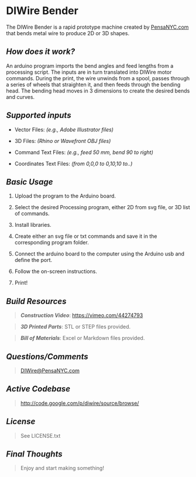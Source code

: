 # DIWire Bender

The DIWire Bender is a rapid prototype machine created by [PensaNYC.com](http://pensanyc.com/) that bends metal wire to produce 2D or 3D shapes.

## _How does it work?_

An arduino program imports the bend angles and feed lengths from a processing script. The inputs are in turn translated into DIWire motor commands. During the print, the wire unwinds from a spool, passes through a series of wheels that straighten it, and then feeds through the bending head. The bending head moves in 3 dimensions to create the desired bends and curves.

## _Supported inputs_

- Vector Files: _(e.g., Adobe Illustrator files)_

- 3D Files: _(Rhino or Wavefront OBJ files)_

- Command Text Files: _(e.g., feed 50 mm, bend 90 to right)_

- Coordinates Text Files: _(from 0,0,0 to 0,10,10 to..)_

## _Basic Usage_

1. Upload the program to the Arduino board.

2. Select the desired Processing program, either 2D from svg file, or 3D list of commands.

3. Install libraries.

4. Create either an svg file or txt commands and save it in the corresponding program folder.

5. Connect the arduino board to the computer using the Arduino usb and define the port.

6. Follow the on-screen instructions.

7. Print!

## _Build Resources_

> ___Construction Video___: <https://vimeo.com/44274793>

> ___3D Printed Parts___: STL or STEP files provided.

> ___Bill of Materials___: Excel or Markdown files provided.

## _Questions/Comments_

> <DIWire@PensaNYC.com>

## _Active Codebase_

> <http://code.google.com/p/diwire/source/browse/>

## _License_

> See LICENSE.txt

## _Final Thoughts_

> Enjoy and start making something!  